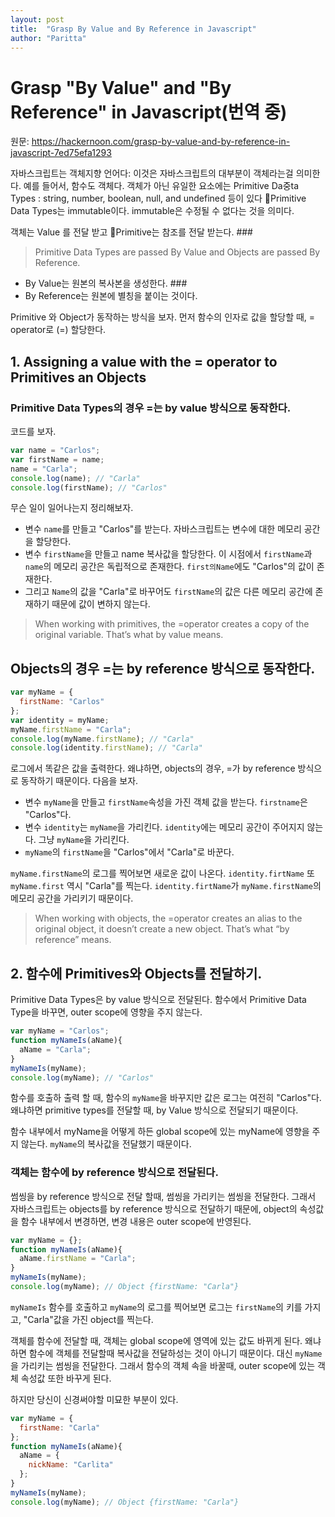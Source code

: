 ```yaml
---
layout: post
title:  "Grasp By Value and By Reference in Javascript"
author: "Paritta"
---
```


# Grasp "By Value" and "By Reference" in Javascript(번역 중)
원문: https://hackernoon.com/grasp-by-value-and-by-reference-in-javascript-7ed75efa1293

자바스크립트는 객체지향 언어다: 이것은 자바스크립트의 대부분이 객체라는걸 의미한다.
예를 들어서, 함수도 객체다. 객체가 아닌 유일한 요소에는 Primitive Da중ta Types : string, number, boolean, null, and undefined 등이 있다
Primitive Data Types는 immutable이다. immutable은 수정될 수 없다는 것을 의미다.

객체는  Value 를 전달 받고 Primitive는 참조를 전달 받는다. ###

> Primitive Data Types are passed By Value and Objects are passed By Reference.

- By Value는 원본의 복사본을 생성한다. ###
- By Reference는 원본에 별칭을 붙이는 것이다. 

Primitive 와 Object가 동작하는 방식을 보자. 먼저 함수의 인자로 값을 할당할 때, = operator로 (=) 할당한다.

## 1.  Assigning a value with the = operator to Primitives an Objects
### Primitive Data Types의 경우 =는 by value 방식으로 동작한다.
코드를 보자.

``` javascript
var name = "Carlos";
var firstName = name;
name = "Carla";
console.log(name); // "Carla"
console.log(firstName); // "Carlos"
```

무슨 일이 일어나는지 정리해보자.

- 변수 `name`를 만들고 "Carlos"를 받는다. 자바스크립트는 변수에 대한 메모리 공간을 할당한다.
- 변수 `firstName`을 만들고 name 복사값을 할당한다. 이 시점에서 `firstName`과 `name`의 메모리 공간은 독립적으로 존재한다. `first의Name`에도 "Carlos"의 값이 존재한다.
- 그리고 `Name`의 값을 "Carla"로 바꾸어도 `firstName`의 값은 다른 메모리 공간에 존재하기 때문에 값이 변하지 않는다.

> When working with primitives, the =operator creates a copy of the original variable. That’s what by value means.

## Objects의 경우 =는 by reference 방식으로 동작한다.

``` javascript
var myName = {
  firstName: "Carlos"
};
var identity = myName;
myName.firstName = "Carla";
console.log(myName.firstName); // "Carla"
console.log(identity.firstName); // "Carla"
```

로그에서 똑같은 값을 출력한다. 왜냐하면, objects의 경우, =가 by reference 방식으로 동작하기 때문이다.
다음을 보자.

- 변수 `myName`을 만들고 `firstName`속성을 가진 객체 값을 받는다. `firstname`은 "Carlos"다.
- 변수 `identity`는 `myName`을 가리킨다.  `identity`에는 메모리 공간이 주어지지 않는다. 그냥 `myName`을 가리킨다.
- `myName`의 `firstName`을 "Carlos"에서 "Carla"로 바꾼다.

`myName.firstName`의 로그를 찍어보면 새로운 값이 나온다. `identity.firtName` 또 `myName.first` 역시 "Carla"를 찍는다. `identity.firtName`가 `myName.firstName`의 메모리 공간을 가리키기 때문이다.

> When working with objects, the =operator creates an alias to the original object, it doesn’t create a new object. That’s what “by reference” means.

## 2. 함수에 Primitives와 Objects를 전달하기.

Primitive Data Types은 by value 방식으로 전달된다.
함수에서 Primitive Data Type을 바꾸면, outer scope에 영향을 주지 않는다.

``` javascript
var myName = "Carlos";
function myNameIs(aName){
  aName = "Carla";
}
myNameIs(myName);
console.log(myName); // "Carlos"
```  

함수를 호출하 출력 할 때, 함수의 `myName`을 바꾸지만 값은 로그는 여전히 "Carlos"다. 왜냐하면 primitive types를 전달할 때, by Value 방식으로 전달되기 때문이다.

함수 내부에서 myName을 어떻게 하든 global scope에 있는 myName에 영향을 주지 않는다.
`myName`의 복사값을 전달했기 때문이다.

### 객체는 함수에 by reference 방식으로 전달된다.
썸씽을 by reference 방식으로 전달 할때, 썸씽을 가리키는 썸씽을 전달한다. 그래서 자바스크립트는 objects를 by reference 방식으로 전달하기 때문에, object의 속성값을 함수 내부에서 변경하면, 변경 내용은 outer scope에 반영된다.

``` javascript 
var myName = {};
function myNameIs(aName){
  aName.firstName = "Carla";
}
myNameIs(myName);
console.log(myName); // Object {firstName: "Carla"}
```

`myNameIs` 함수를 호출하고 `myName`의 로그를 찍어보면 로그는 `firstName`의 키를 가지고, "Carla"값을 가진 object를 찍는다. 

객체를 함수에 전달할 때, 객체는 global scope에 영역에 있는 값도 바뀌게 된다.
왜냐하면 함수에 객체를 전달할때 복사값을 전달하성는 것이 아니기 때문이다. 대신 `myName`을 가리키는 썸씽을 전달한다. 그래서 함수의 객체 속을 바꿀때, outer scope에 있는 객체 속성값 또한 바꾸게 된다.

하지만 당신이 신경써야할 미묘한 부분이 있다.

``` javascript
var myName = {
  firstName: "Carla"
};
function myNameIs(aName){
  aName = {
    nickName: "Carlita"
  };
}
myNameIs(myName);
console.log(myName); // Object {firstName: "Carla"}
```




 